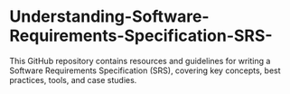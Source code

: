 # Understanding-Software-Requirements-Specification-SRS-
This GitHub repository contains resources and guidelines for writing a Software Requirements Specification (SRS), covering key concepts, best practices, tools, and case studies. 
